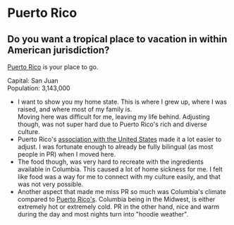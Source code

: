 # Puerto Rico

## Do you want a tropical place to vacation in within American jurisdiction?   
[Puerto Rico](https://www.discoverpuertorico.com/) is your place to go. 

Capital: San Juan  
Population: 3,143,000

- I want to show you my home state. This is where I grew up, where I was raised, and where most of my family is.   
Moving here was difficult for me, leaving my life behind. Adjusting though, was not super hard due to Puerto Rico's rich and diverse culture.   
- Puerto Rico's [association with the United States](americanrelation.md) made it a lot easier to adjust. I was fortunate enough to already be fully bilingual (as most people in PR)
when I moved here.   
- The food though, was very hard to recreate with the ingredients available in Columbia. This caused a lot of home sickness for me. I felt like 
food was a way for me to connect with my culture easily, and that was not very possible.  
- Another aspect that made me miss PR so much was Columbia's climate compared to [Puerto Rico's](climate.md). Columbia being in the Midwest, is either extremely hot or extremely cold. PR in the other hand, nice and warm during the day and most nights turn into "hoodie weather". 

